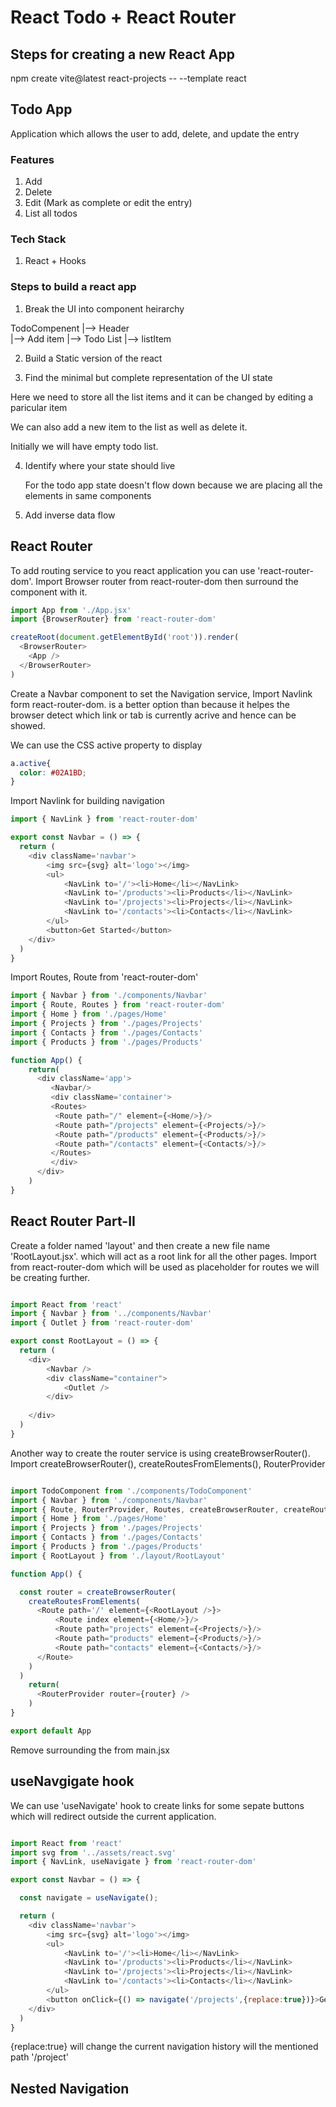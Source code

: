 # React Todo + React Router

## Steps for creating a new React App

npm create vite@latest react-projects -- --template react

## Todo App

Application which allows the user to add, delete, and update the entry

### Features

1. Add
2. Delete
3. Edit (Mark as complete or edit the entry)
4. List all todos

### Tech Stack

1. React + Hooks

### Steps to build a react app

1. Break the UI into component heirarchy

TodoCompenent
    |-->    Header  
    |-->    Add item 
    |-->    Todo List
                |-->  listItem 

2. Build a Static version of the react

3. Find the minimal but complete representation of the UI state

Here we need to store all the list items and it can be changed by editing a paricular item 

We can also add a new item to the list as well as delete it. 

Initially we will have empty todo list. 


4. Identify where your state should live

    For the todo app state doesn't flow down because we are placing all the elements in same components

5.  Add inverse data flow

## React Router

To add routing service to you react application you can use 'react-router-dom'. Import Browser router from react-router-dom then surround the <App /> component with it. 

```Javascript 
import App from './App.jsx'
import {BrowserRouter} from 'react-router-dom'

createRoot(document.getElementById('root')).render(
  <BrowserRouter>
    <App />
  </BrowserRouter>
) 
```

Create a Navbar component to set the Navigation service, Import Navlink form react-router-dom. <Navlink /> is a better option than <Link /> because it helpes the browser detect which link or tab is currently acrive and hence can be showed.

We can use the CSS active property to display 

```CSS 
a.active{
  color: #02A1BD;
}
```
Import Navlink for building navigation

```Javascript  
import { NavLink } from 'react-router-dom'

export const Navbar = () => {
  return (
    <div className='navbar'>
        <img src={svg} alt='logo'></img>
        <ul>
            <NavLink to='/'><li>Home</li></NavLink>
            <NavLink to='/products'><li>Products</li></NavLink>
            <NavLink to='/projects'><li>Projects</li></NavLink>
            <NavLink to='/contacts'><li>Contacts</li></NavLink>
        </ul>
        <button>Get Started</button>
    </div>
  )
}
```

Import Routes, Route from 'react-router-dom' 

```Javascript 
import { Navbar } from './components/Navbar'
import { Route, Routes } from 'react-router-dom'
import { Home } from './pages/Home'
import { Projects } from './pages/Projects'
import { Contacts } from './pages/Contacts'
import { Products } from './pages/Products'

function App() {
    return(
      <div className='app'>
         <Navbar/>
         <div className='container'>
         <Routes>
          <Route path="/" element={<Home/>}/>
          <Route path="/projects" element={<Projects/>}/>
          <Route path="/products" element={<Products/>}/>
          <Route path="/contacts" element={<Contacts/>}/>
         </Routes>
         </div>
      </div>
    )
}
```

## React Router Part-II

Create a folder named 'layout' and then create a new file name 'RootLayout.jsx'. which will act as a root link for all the other pages. Import <Outlet /> from react-router-dom which will be used as placeholder for routes we will be creating further.

```Javascript 

import React from 'react'
import { Navbar } from '../components/Navbar'
import { Outlet } from 'react-router-dom'

export const RootLayout = () => {
  return (
    <div>
        <Navbar />
        <div className="container">
            <Outlet />
        </div>
        
    </div>
  )
}

```

Another way to create the router service is using createBrowserRouter(). Import createBrowserRouter(), createRoutesFromElements(), RouterProvider

```Javascript 

import TodoComponent from './components/TodoComponent'
import { Navbar } from './components/Navbar'
import { Route, RouterProvider, Routes, createBrowserRouter, createRoutesFromElements } from 'react-router-dom'
import { Home } from './pages/Home'
import { Projects } from './pages/Projects'
import { Contacts } from './pages/Contacts'
import { Products } from './pages/Products'
import { RootLayout } from './layout/RootLayout'

function App() {

  const router = createBrowserRouter(
    createRoutesFromElements(
      <Route path='/' element={<RootLayout />}>
          <Route index element={<Home/>}/>
          <Route path="projects" element={<Projects/>}/>
          <Route path="products" element={<Products/>}/>
          <Route path="contacts" element={<Contacts/>}/>
      </Route>
    )
  )
    return(
      <RouterProvider router={router} />
    )
}

export default App

```
Remove <BrowserRouter /> surrounding the <App /> from main.jsx

## useNavgigate hook

We can use 'useNavigate' hook to create links for some sepate buttons which will redirect outside the current application.

```Javascript 

import React from 'react'
import svg from '../assets/react.svg'
import { NavLink, useNavigate } from 'react-router-dom'

export const Navbar = () => {

  const navigate = useNavigate();

  return (
    <div className='navbar'>
        <img src={svg} alt='logo'></img>
        <ul>
            <NavLink to='/'><li>Home</li></NavLink>
            <NavLink to='/products'><li>Products</li></NavLink>
            <NavLink to='/projects'><li>Projects</li></NavLink>
            <NavLink to='/contacts'><li>Contacts</li></NavLink>
        </ul>
        <button onClick={() => navigate('/projects',{replace:true})}>Get Started</button>
    </div>
  )
}


```

{replace:true} will change the current navigation history will the mentioned path '/project' 


## Nested Navigation 





